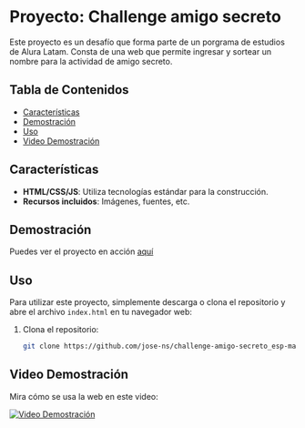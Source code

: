 # Proyecto: Challenge amigo secreto

Este proyecto es un desafío que forma parte de un porgrama de estudios de Alura Latam. Consta de una web que permite ingresar y sortear un nombre para la actividad de amigo secreto.

## Tabla de Contenidos

- [Características](#características)
- [Demostración](#demostración)
- [Uso](#uso)
- [Video Demostración](#video)

## Características

- **HTML/CSS/JS**: Utiliza tecnologías estándar para la construcción.
- **Recursos incluidos**: Imágenes, fuentes, etc.

## Demostración

Puedes ver el proyecto en acción [aquí](https://jose-ns.github.io/challenge-amigo-secreto_esp-main/)

## Uso

Para utilizar este proyecto, simplemente descarga o clona el repositorio y abre el archivo `index.html` en tu navegador web:

1. Clona el repositorio:
   ```bash
   git clone https://github.com/jose-ns/challenge-amigo-secreto_esp-main.git

## Video Demostración

Mira cómo se usa la web en este video:

[![Video Demostración](https://img.youtube.com/vi/ID_DEL_VIDEO/0.jpg)](https://www.youtube.com/watch?v=ID_DEL_VIDEO)
